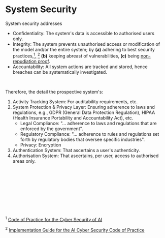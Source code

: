 # System Security

System security addresses

<ul class="disc">
  <li class="disc">Confidentiality: The system's data is accessible to authorised users only.</li>
  <li class="disc">Integrity: The system prevents unauthorised access or modification of the model and/or the entire system; by <b>(a)</b> adhering to best security practices,<a href="#footnote_01" id="reference_01"><sup>1</sup>,</a> <a href="#footnote_02" id="reference_02"><sup>2</sup></a> <b>(b)</b> keeping abreast of vulnerabilities, <b>(c)</b> being <a href="https://assets.publishing.service.gov.uk/government/uploads/system/uploads/attachment_data/file/742064/RIPA_Part_III_Code_of_Practice.pdf" target="_blank" title="Section 2.4">non-repudiation proof</a>.</li>
  <li class="disc">Accountability: All system actions are tracked and stored, hence breaches can be systematically investigated.</li>
</ul>


<br>

Therefore, the detail the prospective system's:

<ol class="numeric">
  <li class="numeric">Activity Tracking System: For auditability requirements, etc.</li>
  <li class="numeric">System Protection & Privacy Layer: Ensuring adherence to laws and regulations, e.g., GDPR (General Data Protection Regulation), HIPAA (Health Insurance Portability and Accountability Act), etc.
    <ul class="disc">
      <li class="disc">Legal Compliance: "… adherence to laws and regulations that are enforced by the government".</li>
      <li class="disc">Regulatory Compliance: "… adherence to rules and regulations set forth by regulatory bodies that oversee specific industries".</li>
      <li class="disc">Privacy: Encryption</li>
    </ul>
  </li>
  <li class="numeric">Authentication System: That ascertains a user's authenticity.</li>
  <li class="numeric">Authorisation System: That ascertains, per user, access to authorised areas only.</li>
</ol>

<br>
<br>

<br>
<br>

<br>
<br>

<br>
<br>

<p id="footnote_01"><sup>1</sup> <a href="https://www.gov.uk/government/publications/ai-cyber-security-code-of-practice/code-of-practice-for-the-cyber-security-of-ai" target="_blank">Code of Practice for the Cyber Security of AI</a></p>
<p id="footnote_02"><sup>2</sup> <a href="https://assets.publishing.service.gov.uk/media/679cae441d14e76535afb630/Implementation_Guide_for_the_AI_Cyber_Security_Code_of_Practice.pdf" target="_blank">Implementation Guide for the AI Cyber Security Code of Practice</a></p>

